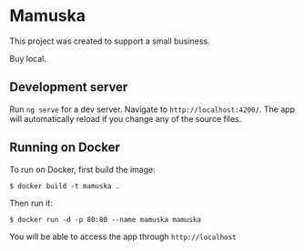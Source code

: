# Mamuska

This project was created to support a small business. 

Buy local.

## Development server

Run `ng serve` for a dev server. Navigate to `http://localhost:4200/`. The app will automatically reload if you change any of the source files.

## Running on Docker

To run on Docker, first build the image:

```
$ docker build -t mamuska .
```

Then run it:

```
$ docker run -d -p 80:80 --name mamuska mamuska
```

You will be able to access the app through `http://localhost`
